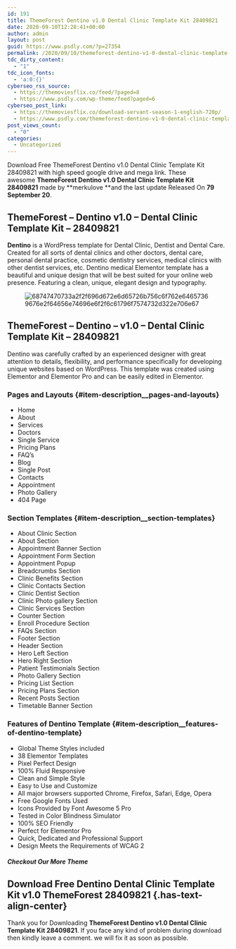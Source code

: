 ```yaml
---
id: 191
title: ThemeForest Dentino v1.0 Dental Clinic Template Kit 28409821
date: 2020-09-10T12:28:41+00:00
author: admin
layout: post
guid: https://www.psdly.com/?p=27354
permalink: /2020/09/10/themeforest-dentino-v1-0-dental-clinic-template-kit-28409821/
tdc_dirty_content:
  - "1"
tdc_icon_fonts:
  - 'a:0:{}'
cyberseo_rss_source:
  - https://themoviesflix.co/feed/?paged=8
  - https://www.psdly.com/wp-theme/feed?paged=6
cyberseo_post_link:
  - https://themoviesflix.co/download-servant-season-1-english-720p/
  - https://www.psdly.com/themeforest-dentino-v1-0-dental-clinic-template-kit-28409821
post_views_count:
  - "0"
categories:
  - Uncategorized
---
```

Download Free ThemeForest Dentino v1.0 Dental Clinic Template Kit 28409821 with high speed google drive and mega link. These awesome&nbsp;**ThemeForest Dentino v1.0 Dental Clinic Template Kit 28409821**&nbsp;made by&nbsp;**merkulove&nbsp;**and the last update Released On&nbsp;**79 September 20**.

## **ThemeForest – Dentino v1.0 – Dental Clinic Template Kit – 28409821**

**Dentino**&nbsp;is a WordPress template for Dental Clinic, Dentist and Dental Care. Created for all sorts of dental clinics and other doctors, dental care, personal dental practice, cosmetic dentistry services, medical clinics with other dentist services, etc. Dentino medical Elementor template has a beautiful and unique design that will be best suited for your online web presence. Featuring a clean, unique, elegant design and typography.<figure class="wp-block-image size-large">

![68747470733a2f2f696d672e6d65726b756c6f762e64657369676e2f64656e74696e6f2f6c61796f7574732d322e706e67](https://camo.envatousercontent.com/efd545ef07e86d1c98dab15934b3440b8ef94bb2/68747470733a2f2f696d672e6d65726b756c6f762e64657369676e2f64656e74696e6f2f6c61796f7574732d322e706e67 "ThemeForest Dentino v1.0 Dental Clinic Template Kit 28409821 2") </figure> 

## **ThemeForest – Dentino – v1.0 – Dental Clinic Template Kit – 28409821**

Dentino was carefully crafted by an experienced designer with great attention to details, flexibility, and performance specifically for developing unique websites based on WordPress. This template was created using Elementor and Elementor Pro and can be easily edited in Elementor.

### Pages and Layouts {#item-description__pages-and-layouts}

  * Home
  * About
  * Services
  * Doctors
  * Single Service
  * Pricing Plans
  * FAQ’s
  * Blog
  * Single Post
  * Contacts
  * Appointment
  * Photo Gallery
  * 404 Page

### Section Templates {#item-description__section-templates}

  * About Clinic Section
  * About Section
  * Appointment Banner Section
  * Appointment Form Section
  * Appointment Popup
  * Breadcrumbs Section
  * Clinic Benefits Section
  * Clinic Contacts Section
  * Clinic Dentist Section
  * Clinic Photo gallery Section
  * Clinic Services Section
  * Counter Section
  * Enroll Procedure Section
  * FAQs Section
  * Footer Section
  * Header Section
  * Hero Left Section
  * Hero Right Section
  * Patient Testimonials Section
  * Photo Gallery Section
  * Pricing List Section
  * Pricing Plans Section
  * Recent Posts Section
  * Timetable Banner Section

### Features of Dentino Template {#item-description__features-of-dentino-template}

  * Global Theme Styles included
  * 38 Elementor Templates
  * Pixel Perfect Design
  * 100% Fluid Responsive
  * Clean and Simple Style
  * Easy to Use and Customize
  * All major browsers supported Chrome, Firefox, Safari, Edge, Opera
  * Free Google Fonts Used
  * Icons Provided by Font Awesome 5 Pro
  * Tested in Color Blindness Simulator
  * 100% SEO Friendly
  * Perfect for Elementor Pro
  * Quick, Dedicated and Professional Support
  * Design Meets the Requirements of WCAG 2

##### **Checkout Our More Theme**

## **Download Free Dentino Dental Clinic Template Kit v1.0 ThemeForest 28409821** {.has-text-align-center}

Thank you for Downloading&nbsp;**ThemeForest Dentino v1.0 Dental Clinic Template Kit 28409821**. If you face any kind of problem during download then kindly leave a comment. we will fix it as soon as possible.